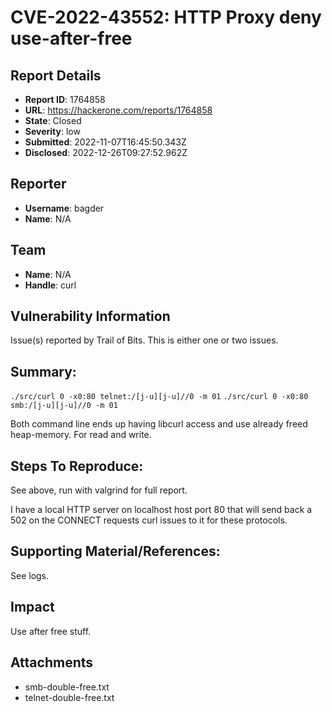# CVE-2022-43552: HTTP Proxy deny use-after-free

## Report Details
- **Report ID**: 1764858
- **URL**: https://hackerone.com/reports/1764858
- **State**: Closed
- **Severity**: low
- **Submitted**: 2022-11-07T16:45:50.343Z
- **Disclosed**: 2022-12-26T09:27:52.962Z

## Reporter
- **Username**: bagder
- **Name**: N/A

## Team
- **Name**: N/A
- **Handle**: curl

## Vulnerability Information
Issue(s) reported by Trail of Bits. This is either one or two issues.

## Summary:

`./src/curl 0 -x0:80 telnet:/[j-u][j-u]//0 -m 01`
`./src/curl 0 -x0:80 smb:/[j-u][j-u]//0 -m 01`

Both command line ends up having libcurl access and use already freed heap-memory. For read and write.

## Steps To Reproduce:

See above, run with valgrind for full report.

I have a local HTTP server on localhost host port 80 that will send back a 502 on the CONNECT requests curl issues to it for these protocols.

## Supporting Material/References:

See logs.

## Impact

Use after free stuff.

## Attachments
- smb-double-free.txt
- telnet-double-free.txt
